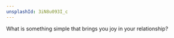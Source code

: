 ```yaml
---
unsplashId: 3iN8u093I_c
---
```


What is something simple that brings you joy in your relationship?

